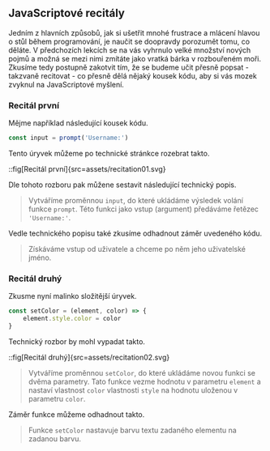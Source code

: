 ## JavaScriptové recitály

Jedním z hlavních způsobů, jak si ušetřit mnohé frustrace a mlácení hlavou o stůl během programování, je naučit se doopravdy porozumět tomu, co děláte. V předchozích lekcích se na vás vyhrnulo velké množství nových pojmů a možná se mezi nimi zmítáte jako vratká bárka v rozbouřeném moři. Zkusíme tedy postupně zakotvit tím, že se budeme učit přesně popsat - takzvaně recitovat - co přesně dělá nějaký kousek kódu, aby si vás mozek zvyknul na JavaScriptové myšlení.

### Recitál první

Mějme například následující kousek kódu.

```js
const input = prompt('Username:')
```

Tento úryvek můžeme po technické stránkce rozebrat takto.

::fig[Recitál první]{src=assets/recitation01.svg}

Dle tohoto rozboru pak můžene sestavit následující technický popis.

> Vytváříme proměnnou `input`, do které ukládáme výsledek volání funkce `prompt`. Této funkci jako vstup (argument) předáváme řetězec `'Username:'`.

Vedle technického popisu také zkusíme odhadnout záměr uvedeného kódu.

> Získáváme vstup od uživatele a chceme po něm jeho uživatelské jméno.

### Recitál druhý

Zkusme nyní malinko složitější úryvek.

```js
const setColor = (element, color) => {
	element.style.color = color
}
```

Technický rozbor by mohl vypadat takto.

::fig[Recitál druhý]{src=assets/recitation02.svg}

> Vytváříme proměnnou `setColor`, do které ukládáme novou funkci se dvěma parametry. Tato funkce vezme hodnotu v parametru `element` a nastaví vlastnost `color` vlastnosti `style` na hodnotu uloženou v parametru `color`.

Záměr funkce můžeme odhadnout takto.

> Funkce `setColor` nastavuje barvu textu zadaného elementu na zadanou barvu.
